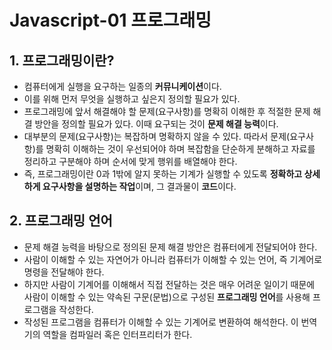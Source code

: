 # Javascript-01 프로그래밍



## 1. 프로그래밍이란?

- 컴퓨터에게 실행을 요구하는 일종의 **커뮤니케이션**이다.
- 이를 위해 먼저 무엇을 실행하고 싶은지 정의할 필요가 있다.
- 프로그래밍에 앞서 해결해야 할 문제(요구사항)를 명확히 이해한 후 적절한 문제 해결 방안을 정의할 필요가 있다. 이때 요구되는 것이 **문제 해결 능력**이다.
- 대부분의 문제(요구사항)는 복잡하며 명확하지 않을 수 있다. 따라서 문제(요구사항)를 명확히 이해하는 것이 우선되어야 하며 복잡함을 단순하게 분해하고 자료를 정리하고 구분해야 하며 순서에 맞게 행위를 배열해야 한다.
- 즉, 프로그래밍이란 0과 1밖에 알지 못하는 기계가 실행할 수 있도록 **정확하고 상세하게 요구사항을 설명하는 작업**이며, 그 결과물이 **코드**이다.



## 2. 프로그래밍 언어

- 문제 해결 능력을 바탕으로 정의된 문제 해결 방안은 컴퓨터에게 전달되어야 한다.
- 사람이 이해할 수 있는 자연어가 아니라 컴퓨터가 이해할 수 있는 언어, 즉 기계어로 명령을 전달해야 한다.
- 하지만 사람이 기계어를 이해해서 직접 전달하는 것은 매우 어려운 일이기 때문에 사람이 이해할 수 있는 약속된 구문(문법)으로 구성된 **프로그래밍 언어**를 사용해 프로그램을 작성한다.
- 작성된 프로그램을 컴퓨터가 이해할 수 있는 기계어로 변환하여 해석한다. 이 번역기의 역할을 컴파일러 혹은 인터프리터가 한다.